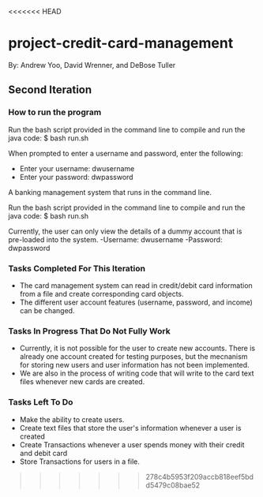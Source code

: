 <<<<<<< HEAD
# project-credit-card-management

By: Andrew Yoo, David Wrenner, and DeBose Tuller

## Second Iteration

### How to run the program
Run the bash script provided in the command line to compile and run the java code:
$ bash run.sh

When prompted to enter a username and password, enter the following:
- Enter your username: dwusername
- Enter your password: dwpassword

A banking management system that runs in the command line.

Run the bash script provided in the command line to compile and run the java code:
$ bash run.sh

Currently, the user can only view the details of a dummy account that is pre-loaded into the system.
  -Username: dwusername
  -Password: dwpassword
  
### Tasks Completed For This Iteration

- The card management system can read in credit/debit card information from a file and create corresponding card objects.
- The different user account features (username, password, and income) can be changed.

### Tasks In Progress That Do Not Fully Work

- Currently, it is not possible for the user to create new accounts. There is already one account created for testing
purposes, but the mecnanism for storing new users and user information has not been implemented.
- We are also in the process of writing code that will write to the card text files whenever new cards are created.

### Tasks Left To Do

- Make the ability to create users.
- Create text files that store the user's information whenever a user is created
- Create Transactions whenever a user spends money with their credit and debit card
- Store Transactions for users in a file.
>>>>>>> 278c4b5953f209accb818eef5bdd5479c08bae52
